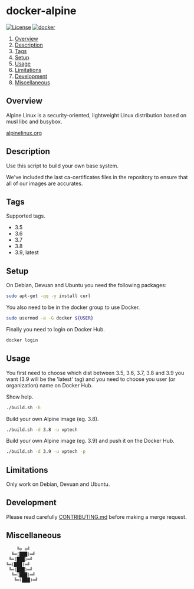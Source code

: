 # docker-alpine

[![License][license-img]][license-href]
[![docker][docker-img]][docker-href]

1. [Overview](#overview)
2. [Description](#description)
3. [Tags](#tags)
4. [Setup](#setup)
5. [Usage](#usage)
6. [Limitations](#limitations)
7. [Development](#development)
8. [Miscellaneous](#miscellaneous)

## Overview

Alpine Linux  is a security-oriented,  lightweight Linux distribution  based on
musl libc and busybox.

[alpinelinux.org][overview-href]

## Description

Use this script to build your own base system.

We've included the last ca-certificates files  in the repository to ensure that
all of our images are accurates.

## Tags

Supported tags.

- 3.5
- 3.6
- 3.7
- 3.8 
- 3.9, latest

## Setup

On Debian, Devuan and Ubuntu you need the following packages:

```bash
sudo apt-get -qq -y install curl
```

You also need to be in the docker group to use Docker.

```bash
sudo usermod -a -G docker ${USER}
```

Finally you need to login on Docker Hub.

```bash
docker login
```

## Usage

You first need to choose which dist between 3.5, 3.6, 3.7, 3.8 and 3.9 you want
(3.9 will be the 'latest' tag) and you need to choose you user (or organization)
name on Docker Hub.

Show help.

```bash
./build.sh -h
```

Build your own Alpine image (eg. 3.8).

```bash
./build.sh -d 3.8 -u vptech
```

Build your own Alpine image (eg. 3.9) and push it on the Docker Hub.

```bash
./build.sh -d 3.9 -u vptech -p
```

## Limitations

Only work on Debian, Devuan and Ubuntu.

## Development

Please read carefully [CONTRIBUTING.md][contribute-href]  before making a merge
request.

## Miscellaneous

```
    ╚⊙ ⊙╝
  ╚═(███)═╝
 ╚═(███)═╝
╚═(███)═╝
 ╚═(███)═╝
  ╚═(███)═╝
   ╚═(███)═╝
```

[license-img]: https://img.shields.io/badge/license-ISC-blue.svg
[license-href]: LICENSE
[docker-img]: https://img.shields.io/docker/pulls/vptech/alpine.svg
[docker-href]: https://hub.docker.com/r/vptech/alpine
[overview-href]: https://alpinelinux.org/
[contribute-href]: CONTRIBUTING.md
